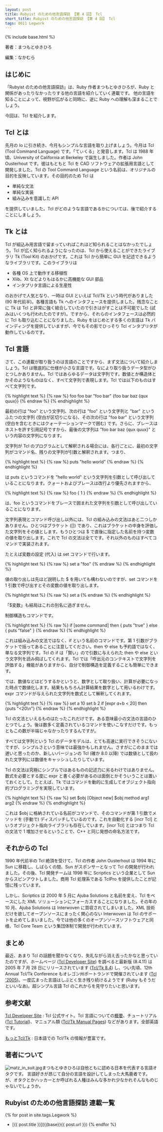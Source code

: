 ```yaml
---
layout: post
title: Rubyist のための他言語探訪 【第 4 回】 Tcl
short_title: Rubyist のための他言語探訪 【第 4 回】 Tcl
tags: 0011 Legwork
---
```

{% include base.html %}


著者：まつもとゆきひろ

編集：なかむら

## はじめに

「Rubyist のための他言語探訪」は、Ruby 作者まつもとゆきひろが、Ruby と関係があったりなかったりする他の言語を紹介していく連載です。
他の言語を知ることによって、視野が広がると同時に、逆に Ruby への理解も深まることでしょう。

今回は、Tcl を紹介します。

## Tcl とは

先月の Io に引き続き、今月もシンプルな言語を取り上げましょう。今月は Tcl (Tool Command Language) です。「てぃくる」と発音します。Tcl は 1988 年頃、University of California at Berkeley で誕生しました。作者は John Ousterhout です。彼はもともと Tcl を CAD ソフトウェアの拡張用言語として開発しました。Tcl の Tool Command Language という名前は、オリジナルの目的を反映しています。その目的のため Tcl は

* 単純な文法
* 単純な実装
* 組み込みを意識した API


を提供していました。Tcl がどのような言語であるかについては、後で紹介することにしましょう。

## Tk とは

Tcl が組込み用言語で留まっていればこれほど知られることはなかったでしょう。Tcl が広く知られるようになったのは、Tcl から使えることができたライブラリ Tk (Tool Kit) のおかげです。これは Tcl から簡単に GUI を記述できるようなライブラリです。このライブラリは

* 各種 OS 上で動作する移植性
* Xlib、Xt などよりもはるかに高機能な GUI 部品
* インタプリタ言語による生産性


のおかげで人気となり、一時は GUI といえば Tcl/Tk という時代がありました (90 年代前半)。各種言語も Tk へのインタフェースを提供しました。残念なことに Tk は Tcl と非常に強く結合していたので引きはがすことは不可能でした (試みはいくつも行われたのですが)。ですから、それらのインタフェースは必然的に Tcl も取り込むことになりました。Ruby をはじめとする多くの言語は Tk バインディングを提供していますが、今でもその影でひっそり Tcl インタプリタが動作しているのです。

## Tcl 言語

さて、この連載が取り扱うのは言語のことですから、まず文法について紹介しましょう。Tcl は徹底的に仕様が小さな言語です。なにより取り扱うデータ型がひとつしかありません。Tcl ではあらゆるデータは文字列です。数値とか構造体とかそのようなものはなく、すべて文字列で表現します。Tcl では以下のものはすべて文字列です。

{% highlight text %}
{% raw %}
 foo
 foo bar
 "foo bar"
 {foo bar baz {qux quux}}
{% endraw %}
{% endhighlight %}


最初の行は "foo" という文字列、次の行は "foo" という文字列と "bar" というふたつの文字列 (空白が区切りになる)、その次の行は "foo bar" という文字列 (空白を含むときにはクォーテーションマークで囲む) です。さらに、ブレースはネストを許す引用記号ですから、最後の文字列は "foo bar baz {qux quux}" という内容の文字列になります。

文字列が Tcl のプログラムとして解釈される場合には、各行ごとに、最初の文字列がコマンド名、残りの文字列が引数と解釈されます。つまり、

{% highlight text %}
{% raw %}
 puts "hello world"
{% endraw %}
{% endhighlight %}


は puts というコマンドを "hello world" という文字列を引数として呼び出していることになります。クォートおよびブレースは改行より優先されますから、

{% highlight text %}
{% raw %}
 foo {
   1
 }
{% endraw %}
{% endhighlight %}


は、foo というコマンドをブレースで囲まれた文字列を引数として呼び出していることになります。

文字列表現とコマンド呼び出し以外には、Tcl の組み込みの文法はあと二つしかありません。ひとつはブラケット ([]) であり、これはブラケットの中身を評価した文字列をその値とします。もうひとつは $ で直後に指定した名前を持つ変数の値を取り出します。これで Tcl の文法は全てです。それ以外のものはすべてコマンドで実装されます。

たとえば変数の設定 (代入) は set コマンドで行います。

{% highlight text %}
{% raw %}
 set a "foo"
{% endraw %}
{% endhighlight %}


値の取り出しは先ほど説明した $ を用いても構わないのですが、set コマンドを 1 引数で呼び出すとその変数の値を取り出します。

{% highlight text %}
{% raw %}
 set a
{% endraw %}
{% endhighlight %}


「$変数」も結局はこれの別名に過ぎません。

制御構造もコマンドです。

{% highlight text %}
{% raw %}
 if [some command] then {
   puts "true"
 } else {
   puts "false"
 }
{% endraw %}
{% endhighlight %}


これは組み込みの文法ではなく、if という名前のコマンドです。第 1 引数がブラケットで括ってあることに注意してください。then や else も予約語ではなく、単なる文字列です。Tcl の if は「賢い」ので引数に与えられた then や else という文字列を読み飛ばしてくれます。Tcl では「呼出元のコンテキストで文字列を評価する」機能がありますから、自分で制御構造を定義することも簡単にできます。

では、数値などはどうするかというと、数字として取り扱い、計算が必要になった時点で数値化します。結果ももちろん計算結果を数字として用いるわけです。expr コマンドが与えられた文字列を数式として解釈してくれます。

{% highlight text %}
{% raw %}
 set a 10
 set b 2
 if [expr $a+$b < 20] then {puts "<20\n"}
{% endraw %}
{% endhighlight %}


Tcl の文法といえるものはたったこれだけです。ある意味最小の文法の言語のひとつでしょう。後は数多く定義されているコマンドを使いこなすだけです。もっともこの数が半端じゃなかったりするんですが。

すべては文字列という Tcl のデータモデルは、とても高速に実行できそうにないですが、シンプルさという意味では最強かもしれません。さすがにこのままでは遅いと思ったのか、新しいバージョンの Tcl (確か 8.0 以降) では数値として扱われた文字列には数値をキャッシュしたりしています。

Tcl の文法は究極にシンプルではあるものの記述力に劣るわけではありません。数式を必要とする度に expr と書く必要があるのは面倒とかそういうことは置いておくとして。たとえば、Tk ではコマンドを動的に生成してオブジェクト指向的プログラミングを実現しています。

{% highlight text %}
{% raw %}
 set $obj [Object new]
 $obj method arg1 arg2
{% endraw %}
{% endhighlight %}


これは $obj に格納されている名前がコマンドで、そのコマンドが第 1 引数でメソッドを (手動で) ディスパッチしているのです。これを自動化する [incr Tcl] というオブジェクト指向ライブラリも存在しています。[incr Tcl] とはつまり Tcl の文法で 1 増加させるということで、C++ と同じ発想の命名方法です。

## それからの Tcl

1990 年代前半の Tcl 絶頂を受けて、Tcl の作者 John Ousterhout は 1994 年に Sun に移籍し、しばらくの間、Sun がスポンサーとなって Tcl の開発が行われました。その後、Tcl 開発チームは 1998 年に Scriptics という企業として Sun からスピンアウトしました。商用 Tcl 処理系である TclPro を提供したことが記憶に残っています。

しかし、Scriptics は 2000 年 5 月に Ajuba Solutions と名前を変え、Tcl をベースにした XML ソリューションにフォーカスすることになりました。その年の 10 月、Ajuba Solutions は Interwoven に買収されてしまいました。XML 技術だけを欲してオープンソースにまったく関心のない Interwoven は Tcl のサポートを止めてしまいました。今では他の多くのオープンソースソフトウェアと同様、Tcl Core Team という集団体制で開発が行われています。

## まとめ

最近、あまり Tcl の話題を聞かなくなり、失礼ながら消え去ったかなと思っていたのですが、ホームページ ([Tcl Developer Site](http://www.tcl.tk/)) を調べると最新版 (8.4.11) は 2005 年 7 月 28 日にリリースされています ([Tcl/Tk 8.4](http://www.tcl.tk/software/tcltk/8.4.html)) し、つい先頃、12th Annual Tcl/Tk Conference もオレゴン州ポートランドで開催されています ([Tcl '2005](http://www.tcl.tk/community/tcl2005/))。一度広まった言語はしぶとく生き残り続けるようです (Ruby もそうだといいなあ)。超シンプル言語 Tcl のこれからを見守りたいと思います。

## 参考文献

[Tcl Developer Site](http://www.tcl.tk/)
:  Tcl 公式サイト。Tcl 言語についての[概要](http://www.tcl.tk/about/language.html)、チュートリアル ([Tcl Tutorial](http://www.tcl.tk/man/tcl8.5/tutorial/tcltutorial.html))、マニュアル類 ([Tcl/Tk Manual Pages](http://www.tcl.tk/man/)) などがあります。全部英語です。

[もっとTcl/Tk](http://www.interq.or.jp/japan/s-imai/tcltk/index.html)
:  日本語での Tcl/Tk の情報が豊富です。

## 著者について

![matz_in_suit.jpg]({{base}}{{site.baseurl}}/images/0011-Legwork/matz_in_suit.jpg)まつもとゆきひろは自他ともに認める日本を代表する言語オタクです。
言語好きが昂じて自分の言語を設計してしまった大馬鹿者です。
が、オタクとかハッカーとか呼ばれる人種はみんな多かれ少なかれそんなものじゃないでしょうか。

## Rubyist のための他言語探訪 連載一覧

{% for post in site.tags.Legwork %}
  - [{{ post.title }}]({{base}}{{ post.url }})
{% endfor %}


